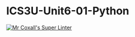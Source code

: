 # ICS3U-Unit6-01-Python

[![Mr Coxall's Super Linter](https://github.com/Cameron-Diedrich/ICS3U-Unit6-01-Python/workflows/Mr%20Coxall's%20Super%20Linter/badge.svg)](https://github.com/Cameron-Diedrich/ICS3U-Unit6-01-Python/actions/)
